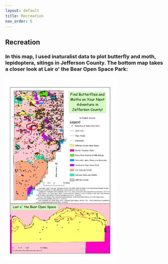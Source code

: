 ```yaml
---
layout: default
title: Recreation
nav_order: 6
---
```


## Recreation

### In this map, I used inaturalist data to plot butterfly and moth, lepidoptera, sitings in Jefferson County.  The bottom map takes a closer look at Lair o' the Bear Open Space Park:

<img src = "https://github.com/megsmedes/GISmedes/blob/main/SmedesMiniProject_JeffcoButterflies.jpg?raw=true" alt = "Jeffco Butterflies" width = "70%" height = "70%" >

